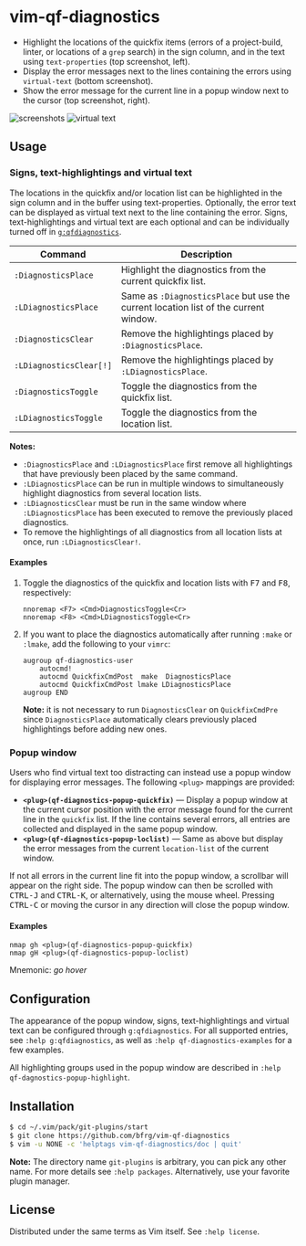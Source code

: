 # vim-qf-diagnostics

- Highlight the locations of the quickfix items (errors of a project-build,
  linter, or locations of a `grep` search) in the sign column, and in the text
  using `text-properties` (top screenshot, left).
- Display the error messages next to the lines containing the errors using
  `virtual-text` (bottom screenshot).
- Show the error message for the current line in a popup window next to the
  cursor (top screenshot, right).

![screenshots](https://user-images.githubusercontent.com/6266600/195206925-13d8024f-0000-482a-9bf2-830d513222bf.png)
![virtual text](https://user-images.githubusercontent.com/6266600/203429280-b39e7b72-0191-476c-acc4-f72efe7cb1a3.png)


## Usage

### Signs, text-highlightings and virtual text

The locations in the quickfix and/or location list can be highlighted in the
sign column and in the buffer using text-properties. Optionally, the error text
can be displayed as virtual text next to the line containing the error. Signs,
text-highlightings and virtual text are each optional and can be individually
turned off in [`g:qfdiagnostics`](#configuration).

| Command                 | Description                                                                          |
| ----------------------- | ------------------------------------------------------------------------------------ |
| `:DiagnosticsPlace`     | Highlight the diagnostics from the current quickfix list.                            |
| `:LDiagnosticsPlace`    | Same as `:DiagnosticsPlace` but use the current location list of the current window. |
| `:DiagnosticsClear`     | Remove the highlightings placed by `:DiagnosticsPlace`.                              |
| `:LDiagnosticsClear[!]` | Remove the highlightings placed by `:LDiagnosticsPlace`.                             |
| `:DiagnosticsToggle`    | Toggle the diagnostics from the quickfix list.                                       |
| `:LDiagnosticsToggle`   | Toggle the diagnostics from the location list.                                       |

**Notes:**
* `:DiagnosticsPlace` and `:LDiagnosticsPlace` first remove all highlightings
  that have previously been placed by the same command.
* `:LDiagnosticsPlace` can be run in multiple windows to simultaneously
  highlight diagnostics from several location lists.
* `:LDiagnosticsClear` must be run in the same window where `:LDiagnosticsPlace`
  has been executed to remove the previously placed diagnostics.
* To remove the highlightings of all diagnostics from all location lists at
  once, run `:LDiagnosticsClear!`.

#### Examples

1. Toggle the diagnostics of the quickfix and location lists with <kbd>F7</kbd>
   and <kbd>F8</kbd>, respectively:
   ```vim
   nnoremap <F7> <Cmd>DiagnosticsToggle<Cr>
   nnoremap <F8> <Cmd>LDiagnosticsToggle<Cr>
   ```
2. If you want to place the diagnostics automatically after running `:make` or
   `:lmake`, add the following to your `vimrc`:
   ```vim
   augroup qf-diagnostics-user
       autocmd!
       autocmd QuickfixCmdPost  make  DiagnosticsPlace
       autocmd QuickfixCmdPost lmake LDiagnosticsPlace
   augroup END
   ```
   **Note:** it is not necessary to run `DiagnosticsClear` on `QuickfixCmdPre`
   since `DiagnosticsPlace` automatically clears previously placed
   highlightings before adding new ones.

### Popup window

Users who find virtual text too distracting can instead use a popup window for
displaying error messages. The following `<plug>` mappings are provided:

* **`<plug>(qf-diagnostics-popup-quickfix)`** — Display a popup window at the
  current cursor position with the error message found for the current line in
  the `quickfix` list. If the line contains several errors, all entries are
  collected and displayed in the same popup window.
* **`<plug>(qf-diagnostics-popup-loclist)`** — Same as above but display the
  error messages from the current `location-list` of the current window.

If not all errors in the current line fit into the popup window, a scrollbar
will appear on the right side. The popup window can then be scrolled with
<kbd>CTRL-J</kbd> and <kbd>CTRL-K</kbd>, or alternatively, using the mouse
wheel. Pressing <kbd>CTRL-C</kbd> or moving the cursor in any direction will
close the popup window.

#### Examples

```vim
nmap gh <plug>(qf-diagnostics-popup-quickfix)
nmap gH <plug>(qf-diagnostics-popup-loclist)
```
Mnemonic: _go hover_


## Configuration

The appearance of the popup window, signs, text-highlightings and virtual text
can be configured through `g:qfdiagnostics`. For all supported entries, see
`:help g:qfdiagnostics`, as well as `:help qf-diagnostics-examples` for a few
examples.

All highlighting groups used in the popup window are described in `:help
qf-dagnostics-popup-highlight`.


## Installation

```bash
$ cd ~/.vim/pack/git-plugins/start
$ git clone https://github.com/bfrg/vim-qf-diagnostics
$ vim -u NONE -c 'helptags vim-qf-diagnostics/doc | quit'
```
**Note:** The directory name `git-plugins` is arbitrary, you can pick any other
name. For more details see `:help packages`. Alternatively, use your favorite
plugin manager.


## License

Distributed under the same terms as Vim itself. See `:help license`.

